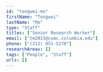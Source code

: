 ```yaml
---
id: "tongwei-mo"
firstName: "Tongwei"
lastName: "Mo"
type: "Staff"
titles: ["Senior Research Worker"]
email: ["tm2015@cumc.columbia.edu"]
phone: ["(212) 851-5270"]
researchAreas: []
tags: ["People", "Staff"]
urls: []
---
```

